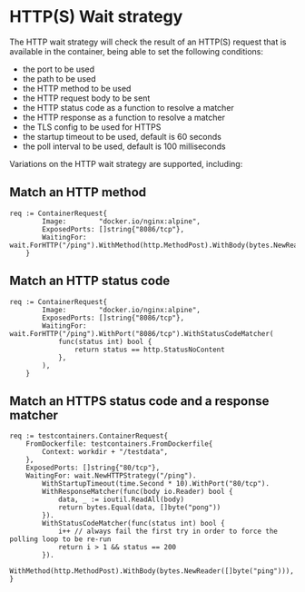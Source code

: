 # HTTP(S) Wait strategy

The HTTP wait strategy will check the result of an HTTP(S) request that is available in the container, being able to set the following conditions:

- the port to be used
- the path to be used
- the HTTP method to be used
- the HTTP request body to be sent
- the HTTP status code as a function to resolve a matcher
- the HTTP response as a function to resolve a matcher
- the TLS config to be used for HTTPS
- the startup timeout to be used, default is 60 seconds
- the poll interval to be used, default is 100 milliseconds

Variations on the HTTP wait strategy are supported, including:

## Match an HTTP method

```golang
req := ContainerRequest{
		Image:        "docker.io/nginx:alpine",
		ExposedPorts: []string{"8086/tcp"},
		WaitingFor: wait.ForHTTP("/ping").WithMethod(http.MethodPost).WithBody(bytes.NewReader([]byte("ping"))),
	}
```

## Match an HTTP status code

```golang
req := ContainerRequest{
		Image:        "docker.io/nginx:alpine",
		ExposedPorts: []string{"8086/tcp"},
		WaitingFor: wait.ForHTTP("/ping").WithPort("8086/tcp").WithStatusCodeMatcher(
            func(status int) bool {
                return status == http.StatusNoContent
            },
        ),
	}
```

## Match an HTTPS status code and a response matcher

```golang
req := testcontainers.ContainerRequest{
    FromDockerfile: testcontainers.FromDockerfile{
        Context: workdir + "/testdata",
    },
    ExposedPorts: []string{"80/tcp"},
    WaitingFor: wait.NewHTTPStrategy("/ping").
        WithStartupTimeout(time.Second * 10).WithPort("80/tcp").
        WithResponseMatcher(func(body io.Reader) bool {
            data, _ := ioutil.ReadAll(body)
            return bytes.Equal(data, []byte("pong"))
        }).
        WithStatusCodeMatcher(func(status int) bool {
            i++ // always fail the first try in order to force the polling loop to be re-run
            return i > 1 && status == 200
        }).
        WithMethod(http.MethodPost).WithBody(bytes.NewReader([]byte("ping"))),
}
```
